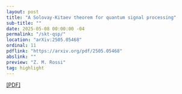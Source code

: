 ```yaml
---
layout: post
title: "A Solovay-Kitaev theorem for quantum signal processing"
sub-title: ""
date: 2025-05-08 00:00:00 -04
permalink: "/skt-qsp/"
location: "arXiv:2505.05468"
ordinal: 11
pdflink: "https://arxiv.org/pdf/2505.05468"
abslink: ""
preview: "Z. M. Rossi"
tag: highlight
---
```

[\[PDF\]](https://arxiv.org/pdf/2505.05468)
